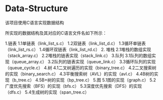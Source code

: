 # Data-Structure
该项目使用C语言实现数据结构

所实现的数据结构及其对应的C语言文件名如下所示：

1.链表
  1.1单链表（link_list_s.c）
  1.2双链表（link_list_d.c）
  1.3循环单链表（link_list_rs.c）
  1.4循环双链表（link_list_rd.c）
2. 堆栈
  2.1堆栈的数组实现（stack_array.c）
  2.2堆栈的链表实现（stack_link.c）
3.队列
  3.1队列的数组实现（queue_array.c）
  3.2队列的链表实现（queue_link.c）
  3.3循环队列的实现（queue_cycle.c）
4.树
  4.1二叉树遍历的实现（binary_tree.c）
  4.2二叉搜索树的实现（binary_search.c）
  4.3平衡搜索树（AVL）的实现（avl.c）
  4.4B树的实现（b_tree.c）
  4.5B+树的实现（bp_tree.c）
5.图
  5.1图的实现（graph.c）
  5.2广度优先搜索（BFS）的实现（bfs.c）
  5.3深度优先搜索（DFS）的实现（dfs.c）
  5.4生成树的实现（span_tree.c）
